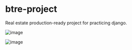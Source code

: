 # btre-project
Real estate production-ready project for practicing django.

![image](https://github.com/mobashshirurrahman/btre-project/assets/51397434/cac801a4-8c2a-4765-b17f-3007046a524c)

![image](https://github.com/mobashshirurrahman/btre-project/assets/51397434/04c61852-4c59-4efe-898f-0ba790d7905f)


